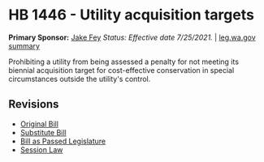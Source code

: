 # HB 1446 - Utility acquisition targets
**Primary Sponsor:** [Jake Fey](/person/leg/jake.fey.md)
*Status: Effective date 7/25/2021.* | [leg.wa.gov summary](https://app.leg.wa.gov/billsummary?BillNumber=1446&Year=2021)

Prohibiting a utility from being assessed a penalty for not meeting its biennial acquisition target for cost-effective conservation in special circumstances outside the utility's control.

## Revisions
* [Original Bill](1/)
* [Substitute Bill](S/)
* [Bill as Passed Legislature](S.PL/)
* [Session Law](S.SL/)